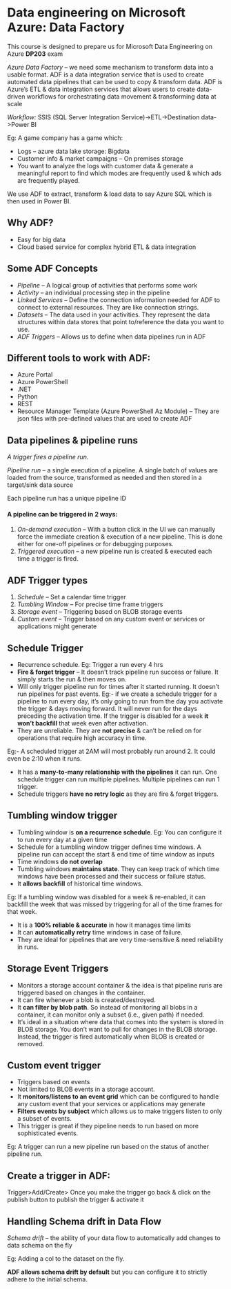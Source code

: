 # Data engineering on Microsoft Azure: Data Factory

This course is designed to prepare us for Microsoft Data Engineering on Azure **DP203** exam

*Azure Data Factory* – we need some mechanism to transform data into a usable format. ADF is a data integration service that is used to create automated data pipelines that can be used to copy & transform data.
ADF is Azure’s ETL & data integration services that allows users to create data-driven workflows for orchestrating data movement & transforming data at scale

*Workflow:* SSIS (SQL Server Integration Service)->ETL->Destination data->Power BI

Eg: A game company has a game which:
- Logs – azure data lake storage: Bigdata
- Customer info & market campaigns – On premises storage
- You want to analyze the logs with customer data & generate a meaningful report to find which modes are frequently used & which ads are frequently played.

We use ADF to extract, transform & load data to say Azure SQL which is then used in Power BI.

## Why ADF?
- Easy for big data
- Cloud based service for complex hybrid ETL & data integration

## Some ADF Concepts
- *Pipeline* – A logical group of activities that performs some work
- *Activity* – an individual processing step in the pipeline
- *Linked Services* – Define the connection information needed for ADF to connect to external resources. They are like connection strings.
- *Datasets* – The data used in your activities. They represent the data structures within data stores that point to/reference the data you want to use.
- *ADF Triggers* – Allows us to define when data pipelines run in ADF

## Different tools to work with ADF:
- Azure Portal
- Azure PowerShell
- .NET
- Python
- REST
- Resource Manager Template (Azure PowerShell Az Module) – They are json files with pre-defined values that are used to create ADF

## Data pipelines & pipeline runs
*A trigger fires a pipeline run.*

*Pipeline run* – a single execution of a pipeline. A single batch of values are loaded from the source, transformed as needed and then stored in a target/sink data source

Each pipeline run has a unique pipeline ID
#### A pipeline can be triggered in 2 ways:
1. *On-demand execution* – With a button click in the UI we can manually force the immediate creation & execution of a new pipeline. This is done either for one-off pipelines or for debugging purposes.
2. *Triggered execution* – a new pipeline run is created & executed each time a trigger is fired.

## ADF Trigger types
1. *Schedule* – Set a calendar time trigger
2. *Tumbling Window* – For precise time frame triggers
3. *Storage event* – Triggering based on BLOB storage events
4. *Custom event* – Trigger based on any custom event or services or applications might generate

## Schedule Trigger
- Recurrence schedule. Eg: Trigger a run every 4 hrs
- **Fire & forget trigger** – It doesn’t track pipeline run success or failure. It simply starts the run & then moves on.
- Will only trigger pipeline run for times after it started running. It doesn’t run pipelines for past events. Eg:- if we create a schedule trigger for a pipeline to run every day, it’s only going to run from the day you activate the trigger & days moving forward. It will never run for the days preceding the activation time. 
If the trigger is disabled for a week **it won’t backfill** that week even after activation.
- They are unreliable. They are **not precise** & can’t be relied on for operations that require high accuracy in time. 

Eg:- A scheduled trigger at 2AM will most probably run around 2. It could even be 2:10 when it runs.

- It has a **many-to-many relationship with the pipelines** it can run. One schedule trigger can run multiple pipelines. Multiple pipelines can run 1 trigger.
- Schedule triggers **have no retry logic** as they are fire & forget triggers.

## Tumbling window trigger
- Tumbling window is **on a recurrence schedule**. Eg: You can configure it to run every day at a given time
- Schedule for a tumbling window trigger defines time windows. A pipeline run can accept the start & end time of time window as inputs
- Time windows **do not overlap**
- Tumbling windows **maintains state**. They can keep track of which time windows have been processed and their success or failure status.
- It **allows backfill** of historical time windows.

Eg: If a tumbling window was disabled for a week & re-enabled, it can backfill the week that was missed by triggering for all of the time frames for that week.

- It is a **100% reliable & accurate** in how it manages time limits
- It can **automatically retry** time windows in case of failure.
- They are ideal for pipelines that are very time-sensitive & need reliability in runs.

## Storage Event Triggers
- Monitors a storage account container & the idea is that pipeline runs are triggered based on changes in the container.
- It can fire whenever a blob is created/destroyed.
- It **can filter by blob path**. So instead of monitoring all blobs in a container, it can monitor only a subset (i.e., given path) if needed.
- It’s ideal in a situation where data that comes into the system is stored in BLOB storage. You don’t want to pull for changes in the BLOB storage. Instead, the trigger is fired automatically when BLOB is created or removed.

## Custom event trigger
- Triggers based on events
- Not limited to BLOB events in a storage account. 
- It **monitors/listens to an event grid** which can be configured to handle any custom event that your services or applications may generate
- **Filters events by subject** which allows us to make triggers listen to only a subset of events.
- This trigger is great if they pipeline needs to run based on more sophisticated events.

Eg: A trigger can run a new pipeline run based on the status of another pipeline run.

## Create a trigger in ADF:
Trigger>Add/Create> Once you make the trigger go back & click on the publish button to publish the trigger & activate it

## Handling Schema drift in Data Flow
*Schema drift* – the ability of your data flow to automatically add changes to data schema on the fly

Eg: Adding a col to the dataset on the fly.

**ADF allows schema drift by default** but you can configure it to strictly adhere to the initial schema.



